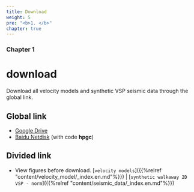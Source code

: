 ```yaml
---
title: Download
weight: 5
pre: "<b>1. </b>"
chapter: true
---
```


### Chapter 1

# download 

Download all velocity models and synthetic VSP seismic data through the global link.

## Global link 
* [Google Drive](https://drive.google.com/drive/folders/1J1UI__lw1BjUFeBrUA4ms6QqOXoB5HGS?usp=sharing)
* [Baidu Netdisk](https://pan.baidu.com/s/1xR0sFMzBbdXmg7mf4VPMwQ?pwd=hpgc) (with code **hpgc**)

## Divided link 

* View figures before download. 
[`velocity models`]({{%relref "content/velocity_model/_index.en.md"%}})  | [`synthetic walkaway 2D VSP - norm`]({{%relref "content/seismic_data/_index.en.md"%}}) 